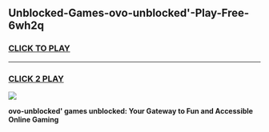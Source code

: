 
## Unblocked-Games-ovo-unblocked'-Play-Free-6wh2q
<h3>
<a href="https://premium76.site?title=ovo-unblocked'&ref=18A1">CLICK TO PLAY</a></h3>
<hr>

<h3>
<a href="https://premium76.site?title=ovo-unblocked'&ref=18A1">CLICK 2 PLAY</a>
  
</h3>

<a href="https://premium76.site?title=ovo-unblocked'&ref=18A1"><img src="https://clearcache.store/games.png"></a>


**ovo-unblocked' games unblocked: Your Gateway to Fun and Accessible Online Gaming**
